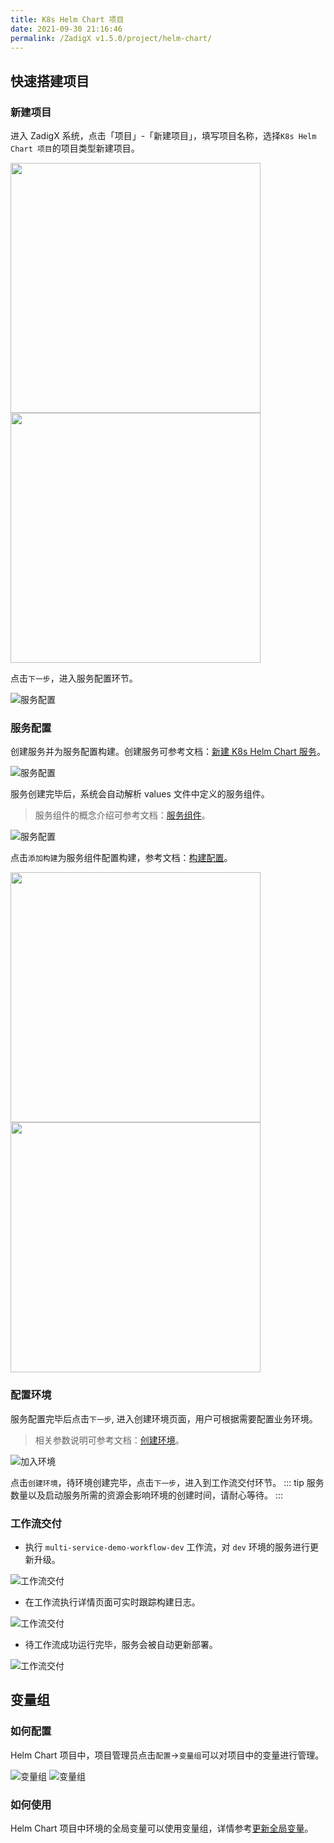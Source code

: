 ```yaml
---
title: K8s Helm Chart 项目
date: 2021-09-30 21:16:46
permalink: /ZadigX v1.5.0/project/helm-chart/
---
```


## 快速搭建项目

### 新建项目

进入 ZadigX 系统，点击「项目」-「新建项目」，填写项目名称，选择`K8s Helm Chart 项目`的项目类型新建项目。

<img src="../_images/k8s_voting_onboarding_0.png" width="400">
<img src="../_images/helm_chart_sample_onboarding_1.png" width="400">

点击`下一步`，进入服务配置环节。

![服务配置](../_images/helm_chart_sample_onboarding_2_0.png)

### 服务配置

创建服务并为服务配置构建。创建服务可参考文档：[新建 K8s Helm Chart 服务](/ZadigX%20v1.5.0/project/service/helm/chart/#新建服务)。

![服务配置](../_images/helm_chart_sample_onboarding_2.png)

服务创建完毕后，系统会自动解析 values 文件中定义的服务组件。

> 服务组件的概念介绍可参考文档：[服务组件](/ZadigX%20v1.5.0/quick-start/concepts/#服务组件)。

![服务配置](../_images/helm_chart_sample_onboarding_2_1.png)

点击`添加构建`为服务组件配置构建，参考文档：[构建配置](/ZadigX%20v1.5.0/project/build/)。

<img src="../_images/helm_chart_sample_onboarding_backend_build_config.png" width="400">
<img src="../_images/helm_chart_sample_onboarding_backend_build_config_1.png" width="400">

### 配置环境
服务配置完毕后点击`下一步`, 进入创建环境页面，用户可根据需要配置业务环境。
> 相关参数说明可参考文档：[创建环境](/ZadigX%20v1.5.0/project/env/k8s/#新建环境)。

![加入环境](../_images/helm_chart_sample_onboarding_3.png)

点击`创建环境`，待环境创建完毕，点击`下一步`，进入到工作流交付环节。
::: tip
服务数量以及启动服务所需的资源会影响环境的创建时间，请耐心等待。
:::

### 工作流交付

- 执行 `multi-service-demo-workflow-dev` 工作流，对 `dev` 环境的服务进行更新升级。

![工作流交付](../_images/helm_chart_sample_onboarding_4.png)

- 在工作流执行详情页面可实时跟踪构建日志。

![工作流交付](../_images/helm_chart_sample_show_pipeline_running.png)

- 待工作流成功运行完毕，服务会被自动更新部署。

![工作流交付](../_images/helm_chart_sample_show_env.png)

## 变量组

### 如何配置

Helm Chart 项目中，项目管理员点击`配置`->`变量组`可以对项目中的变量进行管理。

![变量组](../_images/project_setttings_vars_group_1.png)
![变量组](../_images/project_setttings_vars_group_2.png)

### 如何使用

Helm Chart 项目中环境的全局变量可以使用变量组，详情参考[更新全局变量](/ZadigX%20v1.5.0/project/env/helm/chart/#更新全局变量)。
